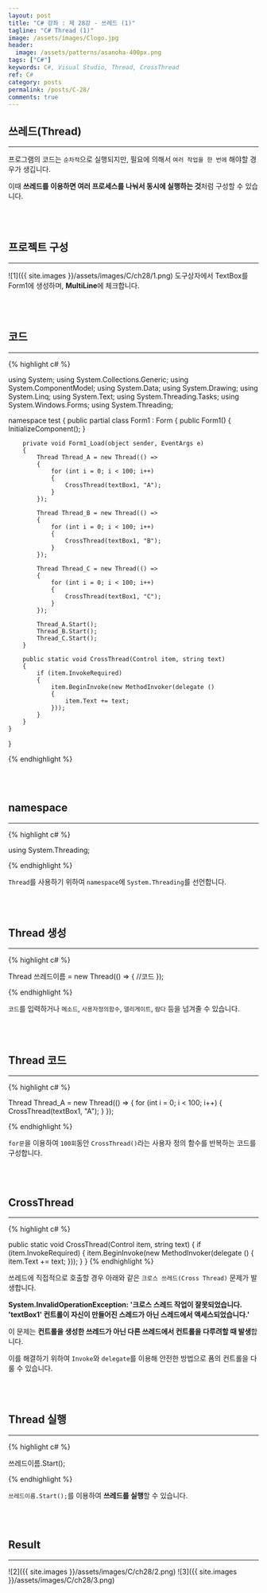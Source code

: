 ```yaml
---
layout: post
title: "C# 강좌 : 제 28강 - 쓰레드 (1)"
tagline: "C# Thread (1)"
image: /assets/images/Clogo.jpg
header:
  image: /assets/patterns/asanoha-400px.png
tags: ["C#"]
keywords: C#, Visual Studio, Thread, CrossThread
ref: C#
category: posts
permalink: /posts/C-28/
comments: true
---
```


## 쓰레드(Thread) ##
----------

프로그램의 코드는 `순차적`으로 실행되지만, 필요에 의해서 `여러 작업을 한 번에` 해야할 경우가 생깁니다.

이때 **쓰레드를 이용하면 여러 프로세스를 나눠서 동시에 실행하는 것**처럼 구성할 수 있습니다. 

<br>
<br>

## 프로젝트 구성 ##
----------

![1]({{ site.images }}/assets/images/C/ch28/1.png)
도구상자에서 TextBox를 Form1에 생성하며, **MultiLine**에 체크합니다.

<br>
<br>

## 코드 ##
----------

{% highlight c# %}

using System;
using System.Collections.Generic;
using System.ComponentModel;
using System.Data;
using System.Drawing;
using System.Linq;
using System.Text;
using System.Threading.Tasks;
using System.Windows.Forms;
using System.Threading;

namespace test
{
    public partial class Form1 : Form
    {
        public Form1()
        {
            InitializeComponent();
        }

        private void Form1_Load(object sender, EventArgs e)
        { 
            Thread Thread_A = new Thread(() =>
            {
                for (int i = 0; i < 100; i++)
                {
                    CrossThread(textBox1, "A");
                }
            });

            Thread Thread_B = new Thread(() =>
            {
                for (int i = 0; i < 100; i++)
                {
                    CrossThread(textBox1, "B");
                }
            });

            Thread Thread_C = new Thread(() =>
            {
                for (int i = 0; i < 100; i++)
                {
                    CrossThread(textBox1, "C");
                }
            });

            Thread_A.Start();
            Thread_B.Start();
            Thread_C.Start();
        }

        public static void CrossThread(Control item, string text)
        {
            if (item.InvokeRequired)
            {
                item.BeginInvoke(new MethodInvoker(delegate ()
                {
                    item.Text += text;
                }));
            }
        }
    }
}

{% endhighlight %}

<br>
<br>

## namespace ##
----------

{% highlight c# %}

using System.Threading;

{% endhighlight %}

`Thread`를 사용하기 위하여 `namespace`에 `System.Threading`를 선언합니다.

<br>
<br>

## Thread 생성 ##
----------

{% highlight c# %}

Thread 쓰레드이름 = new Thread(() =>
{
    //코드
});

{% endhighlight %}

`코드`를 입력하거나 `메소드`, `사용자정의함수`, `델리게이트`, `람다` 등을 넘겨줄 수 있습니다.

<br>
<br>

## Thread 코드 ##
----------

{% highlight c# %}

Thread Thread_A = new Thread(() =>
{
    for (int i = 0; i < 100; i++)
    {
        CrossThread(textBox1, "A");
    }
});

{% endhighlight %}

`for문`을 이용하여 `100회`동안 `CrossThread()`라는 사용자 정의 함수를 반복하는 코드를 구성합니다.

<br>
<br>

## CrossThread ##
----------

{% highlight c# %}

public static void CrossThread(Control item, string text)
{
    if (item.InvokeRequired)
    {
        item.BeginInvoke(new MethodInvoker(delegate ()
        {
            item.Text += text;
        }));
    }
}
{% endhighlight %}

쓰레드에 직접적으로 호출할 경우 아래와 같은 `크로스 쓰레드(Cross Thread)` 문제가 발생합니다.

**System.InvalidOperationException: '크로스 스레드 작업이 잘못되었습니다. 'textBox1' 컨트롤이 자신이 만들어진 스레드가 아닌 스레드에서 액세스되었습니다.'**

이 문제는 **컨트롤을 생성한 쓰레드가 아닌 다른 쓰레드에서 컨트롤을 다루려할 때 발생**합니다.

이를 해결하기 위하여 `Invoke`와 `delegate`를 이용해 안전한 방법으로 폼의 컨트롤을 다룰 수 있습니다.

<br>
<br>

## Thread 실행 ##
----------

{% highlight c# %}

쓰레드이름.Start();

{% endhighlight %}

`쓰레드이름.Start();`를 이용하여 **쓰레드를 실행**할 수 있습니다.

<br>
<br>

## Result ##
----------

![2]({{ site.images }}/assets/images/C/ch28/2.png)
![3]({{ site.images }}/assets/images/C/ch28/3.png)

